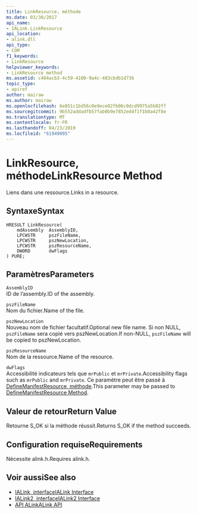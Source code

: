 ```yaml
---
title: LinkResource, méthode
ms.date: 03/30/2017
api_name:
- IALink.LinkResource
api_location:
- alink.dll
api_type:
- COM
f1_keywords:
- LinkResource
helpviewer_keywords:
- LinkResource method
ms.assetid: c404acb3-4c59-4100-9a4c-483cbdb1d736
topic_type:
- apiref
author: mairaw
ms.author: mairaw
ms.openlocfilehash: 6e851c1bd56c0e9ece02fb06c0dcd9975a5b02ff
ms.sourcegitcommit: 9b552addadfb57fab0b9e7852ed4f1f1b8a42f8e
ms.translationtype: MT
ms.contentlocale: fr-FR
ms.lasthandoff: 04/23/2019
ms.locfileid: "61949095"
---
```

# <a name="linkresource-method"></a><span data-ttu-id="b705b-102">LinkResource, méthode</span><span class="sxs-lookup"><span data-stu-id="b705b-102">LinkResource Method</span></span>
<span data-ttu-id="b705b-103">Liens dans une ressource.</span><span class="sxs-lookup"><span data-stu-id="b705b-103">Links in a resource.</span></span>  
  
## <a name="syntax"></a><span data-ttu-id="b705b-104">Syntaxe</span><span class="sxs-lookup"><span data-stu-id="b705b-104">Syntax</span></span>  
  
```  
HRESULT LinkResource(  
    mdAssembly  AssemblyID,  
    LPCWSTR     pszFileName,  
    LPCWSTR     pszNewLocation,  
    LPCWSTR     pszResourceName,  
    DWORD       dwFlags  
) PURE;  
```  
  
## <a name="parameters"></a><span data-ttu-id="b705b-105">Paramètres</span><span class="sxs-lookup"><span data-stu-id="b705b-105">Parameters</span></span>  
 `AssemblyID`  
 <span data-ttu-id="b705b-106">ID de l’assembly.</span><span class="sxs-lookup"><span data-stu-id="b705b-106">ID of the assembly.</span></span>  
  
 `pszFileName`  
 <span data-ttu-id="b705b-107">Nom du fichier.</span><span class="sxs-lookup"><span data-stu-id="b705b-107">Name of the file.</span></span>  
  
 `pszNewLocation`  
 <span data-ttu-id="b705b-108">Nouveau nom de fichier facultatif.</span><span class="sxs-lookup"><span data-stu-id="b705b-108">Optional new file name.</span></span> <span data-ttu-id="b705b-109">Si non NULL, `pszFileName` sera copié vers pszNewLocation.</span><span class="sxs-lookup"><span data-stu-id="b705b-109">If non-NULL, `pszFileName` will be copied to pszNewLocation.</span></span>  
  
 `pszResourceName`  
 <span data-ttu-id="b705b-110">Nom de la ressource.</span><span class="sxs-lookup"><span data-stu-id="b705b-110">Name of the resource.</span></span>  
  
 `dwFlags`  
 <span data-ttu-id="b705b-111">Accessibilité indicateurs tels que `mrPublic` et `mrPrivate`.</span><span class="sxs-lookup"><span data-stu-id="b705b-111">Accessibility flags such as `mrPublic` and `mrPrivate`.</span></span> <span data-ttu-id="b705b-112">Ce paramètre peut être passé à [DefineManifestResource, méthode](../../../../docs/framework/unmanaged-api/metadata/imetadataassemblyemit-definemanifestresource-method.md).</span><span class="sxs-lookup"><span data-stu-id="b705b-112">This parameter may be passed to [DefineManifestResource Method](../../../../docs/framework/unmanaged-api/metadata/imetadataassemblyemit-definemanifestresource-method.md).</span></span>  
  
## <a name="return-value"></a><span data-ttu-id="b705b-113">Valeur de retour</span><span class="sxs-lookup"><span data-stu-id="b705b-113">Return Value</span></span>  
 <span data-ttu-id="b705b-114">Retourne S_OK si la méthode réussit.</span><span class="sxs-lookup"><span data-stu-id="b705b-114">Returns S_OK if the method succeeds.</span></span>  
  
## <a name="requirements"></a><span data-ttu-id="b705b-115">Configuration requise</span><span class="sxs-lookup"><span data-stu-id="b705b-115">Requirements</span></span>  
 <span data-ttu-id="b705b-116">Nécessite alink.h.</span><span class="sxs-lookup"><span data-stu-id="b705b-116">Requires alink.h.</span></span>  
  
## <a name="see-also"></a><span data-ttu-id="b705b-117">Voir aussi</span><span class="sxs-lookup"><span data-stu-id="b705b-117">See also</span></span>

- [<span data-ttu-id="b705b-118">IALink, interface</span><span class="sxs-lookup"><span data-stu-id="b705b-118">IALink Interface</span></span>](../../../../docs/framework/unmanaged-api/alink/ialink-interface.md)
- [<span data-ttu-id="b705b-119">IALink2, interface</span><span class="sxs-lookup"><span data-stu-id="b705b-119">IALink2 Interface</span></span>](../../../../docs/framework/unmanaged-api/alink/ialink2-interface.md)
- [<span data-ttu-id="b705b-120">API ALink</span><span class="sxs-lookup"><span data-stu-id="b705b-120">ALink API</span></span>](../../../../docs/framework/unmanaged-api/alink/index.md)
